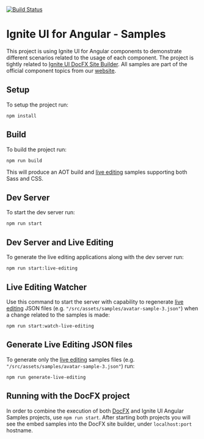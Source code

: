 [![Build Status](https://travis-ci.org/IgniteUI/igniteui-angular-samples.svg?branch=master)](https://travis-ci.org/IgniteUI/igniteui-angular-samples)

# Ignite UI for Angular - Samples

This project is using Ignite UI for Angular components to demonstrate different scenarios related to the usage of each component. The project is tightly related to [Ignite UI DocFX Site Builder](https://github.com/IgniteUI/igniteui-docfx). All samples are part of the official component topics from our [website](https://www.infragistics.com/products/ignite-ui-angular/angular/components/grid.html).

## Setup
To setup the project run:

```
npm install
```

## Build
To build the project run:

```
npm run build
```

This will produce an AOT build and [live editing](https://github.com/IgniteUI/igniteui-angular-samples/blob/master/live-editing/README.md) samples supporting both Sass and CSS.

## Dev Server
To start the dev server run:

```
npm run start
```

## Dev Server and Live Editing
To generate the live editing applications along with the dev server run:
```
npm run start:live-editing
```

## Live Editing Watcher
Use this command to start the server with capability to regenerate [live editing](https://github.com/IgniteUI/igniteui-angular-samples/blob/master/live-editing/README.md) JSON files (e.g. `"/src/assets/samples/avatar-sample-3.json"`) when a change related to the samples is made:

```
npm run start:watch-live-editing
```

## Generate Live Editing JSON files
To generate only the [live editing](https://github.com/IgniteUI/igniteui-angular-samples/blob/master/live-editing/README.md) samples files (e.g. `"/src/assets/samples/avatar-sample-3.json"`) run:
```
npm run generate-live-editing
```

## Running with the DocFX project

In order to combine the execution of both [DocFX](https://github.com/IgniteUI/igniteui-docfx) and Ignite UI Angular Samples projects, use `npm run start`.
After starting both projects you will see the embed samples into the DocFX site builder, under `localhost:port` hostname.
